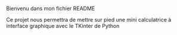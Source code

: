 Bienvenu dans mon fichier README 

Ce projet nous permettra de mettre sur pied une mini calculatrice à interface graphique avec le TKinter de Python
